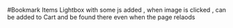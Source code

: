 #Bookmark Items
Lightbox with some js added , when image is clicked , can be added to Cart and be found there even when the page relaods